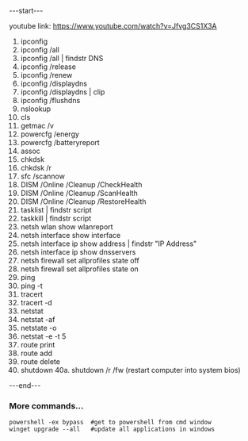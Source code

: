 ---start---

youtube link: https://www.youtube.com/watch?v=Jfvg3CS1X3A

1. ipconfig
2. ipconfig /all
3. ipconfig /all | findstr DNS
4. ipconfig /release
5. ipconfig /renew
6. ipconfig /displaydns
7. ipconfig /displaydns | clip
8. ipconfig /flushdns
9. nslookup
10. cls
11. getmac /v
12. powercfg /energy
13. powercfg /batteryreport
14. assoc
15. chkdsk
16. chkdsk /r
17. sfc /scannow
18. DISM /Online /Cleanup /CheckHealth
19. DISM /Online /Cleanup /ScanHealth
20. DISM /Online /Cleanup /RestoreHealth
21. tasklist | findstr script
22. taskkill | findstr script
23. netsh wlan show wlanreport
24. netsh interface show interface
25. netsh interface ip show address | findstr "IP Address"
26. netsh interface ip show dnsservers
27. netsh firewall set allprofiles state off
28. netsh firewall set allprofiles state on
29. ping 
30. ping -t
31. tracert
32. tracert -d
33. netstat
34. netstat -af
35. netstate -o
36. netstat -e -t 5
37. route print
38. route add
39. route delete
40. shutdown
40a. shutdown /r /fw (restart computer into system bios)

---end---

### More commands...
    powershell -ex bypass  #get to powershell from cmd window
    winget upgrade --all   #update all applications in windows
    

  






